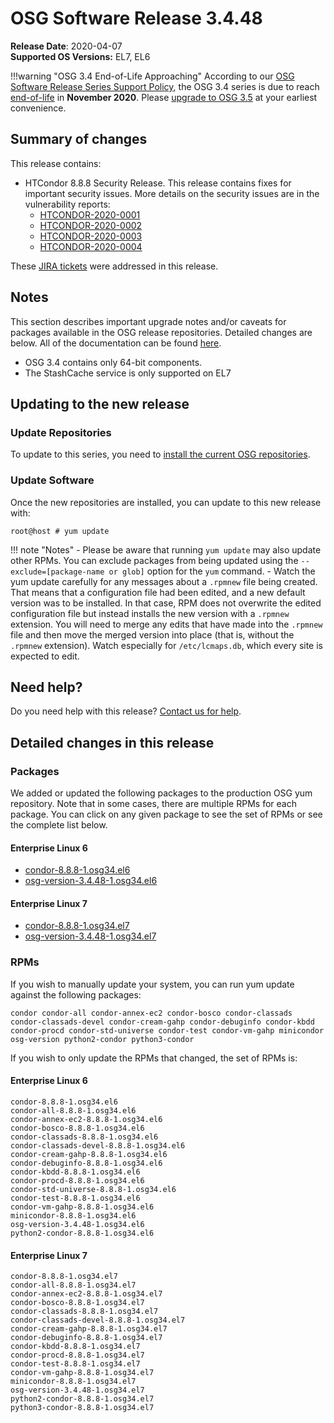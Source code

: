 OSG Software Release 3.4.48
===========================

**Release Date**: 2020-04-07    
**Supported OS Versions:** EL7, EL6

!!!warning "OSG 3.4 End-of-Life Approaching"
    According to our
    [OSG Software Release Series Support Policy](https://opensciencegrid.org/technology/policy/release-series/),
    the OSG 3.4 series is due to reach
    [end-of-life](https://opensciencegrid.org/technology/policy/release-series/#life-cycle-dates) in **November 2020**.
    Please [upgrade to OSG 3.5](https://opensciencegrid.org/docs/release/release_series/#updating-to-osg-35)
    at your earliest convenience.

Summary of changes
------------------

This release contains:

-   HTCondor 8.8.8 Security Release. This release contains fixes for important security issues. More details on the security issues are in the vulnerability reports:
    -   [HTCONDOR-2020-0001](http://htcondor.org/security/vulnerabilities/HTCONDOR-2020-0001.html)
    -   [HTCONDOR-2020-0002](http://htcondor.org/security/vulnerabilities/HTCONDOR-2020-0002.html)
    -   [HTCONDOR-2020-0003](http://htcondor.org/security/vulnerabilities/HTCONDOR-2020-0003.html)
    -   [HTCONDOR-2020-0004](http://htcondor.org/security/vulnerabilities/HTCONDOR-2020-0004.html)

These [JIRA tickets](https://jira.opensciencegrid.org/issues/?jql=project%20%3D%20SOFTWARE%20AND%20fixVersion%20%3D%203.4.48%20ORDER%20BY%20priority%20DESC%2C%20key%20DESC) were addressed in this release.

Notes
-----

This section describes important upgrade notes and/or caveats for packages available in the OSG release repositories.
Detailed changes are below. All of the documentation can be found [here](/index.md).

-   OSG 3.4 contains only 64-bit components.
-   The StashCache service is only supported on EL7

Updating to the new release
---------------------------

### Update Repositories

To update to this series, you need to [install the current OSG repositories](/common/yum#install-osg-repositories).

### Update Software

Once the new repositories are installed, you can update to this new release with:

``` console
root@host # yum update
```

!!! note "Notes"
    -   Please be aware that running `yum update` may also update other RPMs. You can exclude packages from being updated using the `--exclude=[package-name or glob]` option for the `yum` command.
    -   Watch the yum update carefully for any messages about a `.rpmnew` file being created. That means that a configuration file had been edited, and a new default version was to be installed. In that case, RPM does not overwrite the edited configuration file but instead installs the new version with a `.rpmnew` extension. You will need to merge any edits that have made into the `.rpmnew` file and then move the merged version into place (that is, without the `.rpmnew` extension). Watch especially for `/etc/lcmaps.db`, which every site is expected to edit.

Need help?
----------

Do you need help with this release? [Contact us for help](/common/help).

Detailed changes in this release
--------------------------------

### Packages

We added or updated the following packages to the production OSG yum repository. Note that in some cases, there are multiple RPMs for each package. You can click on any given package to see the set of RPMs or see the complete list below.

#### Enterprise Linux 6

-   [condor-8.8.8-1.osg34.el6](https://koji.chtc.wisc.edu/koji/search?match=glob&type=build&terms=condor-8.8.8-1.osg34.el6)
-   [osg-version-3.4.48-1.osg34.el6](https://koji.chtc.wisc.edu/koji/search?match=glob&type=build&terms=osg-version-3.4.48-1.osg34.el6)

#### Enterprise Linux 7

-   [condor-8.8.8-1.osg34.el7](https://koji.chtc.wisc.edu/koji/search?match=glob&type=build&terms=condor-8.8.8-1.osg34.el7)
-   [osg-version-3.4.48-1.osg34.el7](https://koji.chtc.wisc.edu/koji/search?match=glob&type=build&terms=osg-version-3.4.48-1.osg34.el7)

### RPMs

If you wish to manually update your system, you can run yum update against the following packages:

    condor condor-all condor-annex-ec2 condor-bosco condor-classads condor-classads-devel condor-cream-gahp condor-debuginfo condor-kbdd condor-procd condor-std-universe condor-test condor-vm-gahp minicondor osg-version python2-condor python3-condor

If you wish to only update the RPMs that changed, the set of RPMs is:

#### Enterprise Linux 6

``` file
condor-8.8.8-1.osg34.el6
condor-all-8.8.8-1.osg34.el6
condor-annex-ec2-8.8.8-1.osg34.el6
condor-bosco-8.8.8-1.osg34.el6
condor-classads-8.8.8-1.osg34.el6
condor-classads-devel-8.8.8-1.osg34.el6
condor-cream-gahp-8.8.8-1.osg34.el6
condor-debuginfo-8.8.8-1.osg34.el6
condor-kbdd-8.8.8-1.osg34.el6
condor-procd-8.8.8-1.osg34.el6
condor-std-universe-8.8.8-1.osg34.el6
condor-test-8.8.8-1.osg34.el6
condor-vm-gahp-8.8.8-1.osg34.el6
minicondor-8.8.8-1.osg34.el6
osg-version-3.4.48-1.osg34.el6
python2-condor-8.8.8-1.osg34.el6
```

#### Enterprise Linux 7

``` file
condor-8.8.8-1.osg34.el7
condor-all-8.8.8-1.osg34.el7
condor-annex-ec2-8.8.8-1.osg34.el7
condor-bosco-8.8.8-1.osg34.el7
condor-classads-8.8.8-1.osg34.el7
condor-classads-devel-8.8.8-1.osg34.el7
condor-cream-gahp-8.8.8-1.osg34.el7
condor-debuginfo-8.8.8-1.osg34.el7
condor-kbdd-8.8.8-1.osg34.el7
condor-procd-8.8.8-1.osg34.el7
condor-test-8.8.8-1.osg34.el7
condor-vm-gahp-8.8.8-1.osg34.el7
minicondor-8.8.8-1.osg34.el7
osg-version-3.4.48-1.osg34.el7
python2-condor-8.8.8-1.osg34.el7
python3-condor-8.8.8-1.osg34.el7
```
